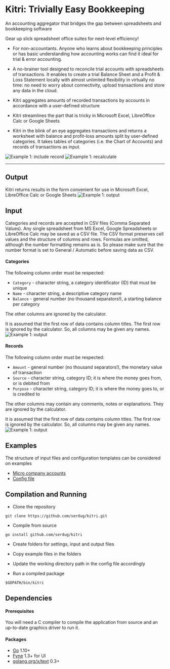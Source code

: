 # Kitri: Trivially Easy Bookkeeping

An accounting aggregator that bridges the gap between spreadsheets and bookkeeping software

Gear up slick spreadsheet office suites for next-level efficiency!

* For non-accountants. Anyone who learns about bookkeeping principles or has basic understanding how accounting works can find it ideal for trial & error accounting.

* A no-brainer tool designed to reconcile trial accounts with spreadsheets of transactions. It enables to create a trial Balance Sheet and a Profit & Loss Statement locally with almost unlimited flexibility in virtually no time: no need to worry about connectivity, upload transactions and store any data in the cloud. 

* Kitri aggregates amounts of recorded transactions by accounts in accordance with a user-defined structure

* Kitri streamlines the part that is tricky in Microsoft Excel, LibreOffice Calc or Google Sheets 

* Kitri in the blink of an eye aggregates transactions and returns a worksheet with balance and profit-loss amounts split by user-defined categories. It takes tables of categories (i.e. the Chart of Accounts) and records of transactions as input.

![Example 1: include record](https://github.com/serdug/kitri/blob/master/examples/kitri_example_include.png)
![Example 1: recalculate](https://github.com/serdug/kitri/blob/master/examples/kitri_example_recalc.png)

***

## Output

Kitri returns results in the form convenient for use in Microsoft Excel, LibreOffice Calc or Google Sheets
![Example 1: output](https://github.com/serdug/kitri/blob/master/examples/kitri_example_output.png)


## Input

Categories and records are accepted in CSV files (Comma Separated Values). Any single spreadsheet from MS Excel, Google Spreadsheets or LibreOffice Calc may be saved as a CSV file. The CSV format preserves cell values and the structure of columns and rows. Formulas are omitted, although the number formatting remains as is. So please make sure that the number format is set to General / Automatic before saving data as CSV.


#### Categories

The following column order must be respected:

* `Category` - character string, a category identificator (ID) that must be unique 
* `Name` - character string, a descriptive category name
* `Balance` - general number (no thousand separators!), a starting balance per category

The other columns are ignored by the calculator. 

It is assumed that the first row of data contains column titles. The first row is ignored by the calculator. So, all columns may be given any names.
![Example 1: output](https://github.com/serdug/kitri/blob/master/examples/kitri_example_input-assets.png)


#### Records

The following column order must be respected:

* `Amount` - general number (no thousand separators!), the monetary value of transaction 
* `Source` - character string, category ID; it is where the money goes from, or is debited from
* `Purpose` - character string, category ID; it is where the money goes to, or is credited to 

The other columns may contain any comments, notes or explanations. They are ignored by the calculator.

It is assumed that the first row of data contains column titles. The first row is ignored by the calculator. So, all columns may be given any names.
![Example 1: output](https://github.com/serdug/kitri/blob/master/examples/kitri_example_input-records.png)


## Examples

The structure of input files and configuration templates can be considered on examples

* [Micro company accounts](https://github.com/serdug/kitri/blob/master/examples/small-no-vat)
* [Config file](https://github.com/serdug/kitri/blob/master/examples/template-ex1.yaml)


## Compilation and Running

* Clone the repository

```
git clone https://github.com/serdug/kitri.git
```

* Compile from source

```
go install github.com/serdug/kitri
```

* Create folders for settings, input and output files

* Copy example files in the folders

* Update the working directory path in the config file accordingly

* Run a compiled package

```
$GOPATH/bin/kitri
```


## Dependencies

#### Prerequisites

You will need a C compiler to compile the application from source and an up-to-date graphics driver to run it.

#### Packages

* [Go](https://go.googlesource.com/go) 1.10+
* [Fyne](https://github.com/fyne-io/fyne) 1.3+ for UI
* [golang.org/x/text](https://github.com/golang/text) 0.3+
